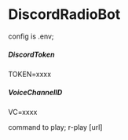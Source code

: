 # DiscordRadioBot

config is .env;

##### DiscordToken
TOKEN=xxxx
##### VoiceChannelID
VC=xxxx

command to play;
r-play [url]
